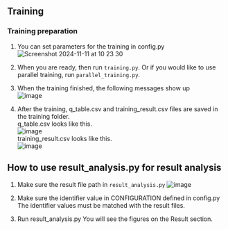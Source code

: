 ## Training
### Training preparation  
1. You can set parameters for the training in config.py  
![Screenshot 2024-11-11 at 10 23 30](https://github.com/user-attachments/assets/1f6e7db7-3d50-42ce-81cc-77329ce34293)

2. When you are ready, then run `training.py`. Or if you would like to use parallel training, run `parallel_training.py`.  
3. When the training finished, the following messages show up  
![image](https://github.com/user-attachments/assets/b6cd8e47-0b38-428d-8ba9-afb9ec89295b)

4. After the training, q_table.csv and training_result.csv files are saved in the training folder.  
    q_table.csv looks like this.  
    ![image](https://github.com/user-attachments/assets/4ed68e55-4962-431f-a8e9-ac6438b9fd37)  
    training_result.csv looks like this.  
    ![image](https://github.com/user-attachments/assets/e57ead6e-f8a4-4460-bf55-ea26671b5c36)  

## How to use result_analysis.py for result analysis
1. Make sure the result file path in `result_analysis.py`
   ![image](https://github.com/user-attachments/assets/7fce67d6-558b-4423-8f5a-c8c083c7d2f3)

2. Make sure the identifier value in CONFIGURATION defined in config.py  
   The identifier values must be matched with the result files.

3. Run result_analysis.py
   You will see the figures on the Result section.  
